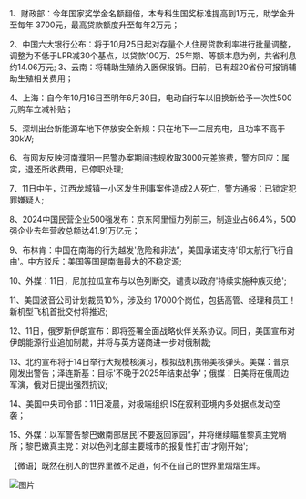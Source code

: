 1、财政部：今年国家奖学金名额翻倍，本专科生国奖标准提高到1万元，助学金升至每年 3700元，最高贷款额度升至每年2万元；

2、中国六大银行公布：将于10月25日起对存量个人住房贷款利率进行批量调整，调整为不低于LPR减30个基点，以贷款100万、25年期、等额本息为例，共省利息约14.06万元; 3、云南：将辅助生殖纳入医保报销。目前，已有超20省份可报销辅助生殖相关费用；

4、上海：自今年10月16日至明年6月30日，电动自行车以旧换新给予一次性500元购车立减补贴；

5、深圳出台新能源车地下停放安全新规：只在地下一二层充电，且功率不高于30kW;

6、有网友反映河南濮阳一民警办案期间违规收取3000元差旅费，警方回应：属实，退还所收费用，已停职处理;

7、11日中午，江西龙城镇一小区发生刑事案件造成2人死亡，警方通报：已锁定犯罪嫌疑人;

8、2024中国民营企业500强发布：京东阿里恒力列前三，制造业占66.4%，500强企业去年营收总额达41.91万亿元；

9、布林肯：中国在南海的行为越发'危险和非法”，美国承诺支持'印太航行飞行自由'。中方驳斥：美国等国是南海最大的不稳定源;

10、外媒：11日，尼加拉瓜宣布与以色列断交，谴责以政府'持续实施种族灭绝';

11、美国波音公司计划裁员10%，涉及约 17000个岗位，包括高管、经理和员工！新机型飞机首批交付将推迟;

12、11日，俄罗斯伊朗宣布：即将签署全面战略伙伴关系协议。同日，美国宣布对伊朗能源行业追加制裁，并将与英方磋商进一步对俄制裁;

13、北约宣布将于14日举行大规模核演习，模拟战机携带美核弹头。美媒：普京刚发出警告；泽连斯基：目标'不晚于2025年结束战争'；俄媒：日美将在俄周边军演，俄对日提出强烈抗议;

14、美国中央司令部：11日凌晨，对极端组织 IS在叙利亚境内多处据点发动空袭；

15、外媒：以军警告黎巴嫩南部居民'不要返回家园”，并将继续瞄准黎真主党哨所；黎巴嫩真主党：对以色列北部主要城市的报复性打击'才刚开始';

【微语】既然在别人的世界里微不足道，何不在自己的世界里熠熠生辉。

![图片](https://api.03c3.cn/api/zb)
